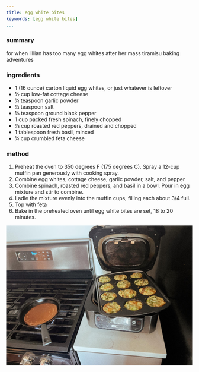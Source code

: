 ```yaml
---
title: egg white bites
keywords: [egg white bites]
...
```


### summary
for when lillian has too many egg whites after her mass tiramisu baking adventures

### ingredients
- 1 (16 ounce) carton liquid egg whites, or just whatever is leftover
- ½ cup low-fat cottage cheese
- ¼ teaspoon garlic powder
- ¼ teaspoon salt
- ⅛ teaspoon ground black pepper
- 1 cup packed fresh spinach, finely chopped
- ⅓ cup roasted red peppers, drained and chopped
- 1 tablespoon fresh basil, minced
- ¼ cup crumbled feta cheese

### method
1. Preheat the oven to 350 degrees F (175 degrees C). Spray a 12-cup muffin pan generously with cooking spray.
2. Combine egg whites, cottage cheese, garlic powder, salt, and pepper
3. Combine spinach, roasted red peppers, and basil in a bowl. Pour in egg mixture and stir to combine.
4. Ladle the mixture evenly into the muffin cups, filling each about 3/4 full.
5. Top with feta
6. Bake in the preheated oven until egg white bites are set, 18 to 20 minutes.

![](img/15.jpg)
